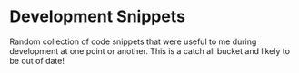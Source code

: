 # Development Snippets

Random collection of code snippets that were useful to me during development at one point or another. This is a catch all bucket and likely to be out of date!
